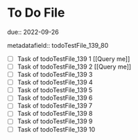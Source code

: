 # To Do File

due:: 2022-09-26

metadatafield:: todoTestFile_139_80

- [ ] Task of todoTestFile_139 1 [[Query me]]
- [ ] Task of todoTestFile_139 2 [[Query me]]
- [ ] Task of todoTestFile_139 3
- [ ] Task of todoTestFile_139 4
- [ ] Task of todoTestFile_139 5
- [ ] Task of todoTestFile_139 6
- [ ] Task of todoTestFile_139 7
- [ ] Task of todoTestFile_139 8
- [ ] Task of todoTestFile_139 9
- [ ] Task of todoTestFile_139 10